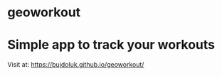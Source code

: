 # geoworkout

# Simple app to track your workouts

Visit at: https://bujdoluk.github.io/geoworkout/
